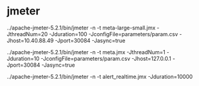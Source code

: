 # jmeter

../apache-jmeter-5.2.1/bin/jmeter -n -t meta-large-small.jmx -JthreadNum=20 -Jduration=100 -JconfigFile=parameters/param.csv -Jhost=10.40.88.49 -Jport=30084 -Jasync=true


../apache-jmeter-5.2.1/bin/jmeter -n -t meta.jmx -JthreadNum=1 -Jduration=10 -JconfigFile=parameters/param.csv -Jhost=127.0.0.1 -Jport=30084 -Jasync=true

../apache-jmeter-5.2.1/bin/jmeter -n -t alert_realtime.jmx  -Jduration=10000    